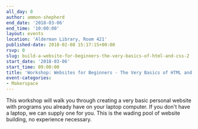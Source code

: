 ```yaml
---
all_day: 0
author: ammon-shepherd
end_date: '2018-03-06'
end_time: '10:00:00'
layout: events
location: 'Alderman Library, Room 421'
published-date: 2018-02-08 15:17:15+00:00
rsvp: 0
slug: build-a-website-for-beginners-the-very-basics-of-html-and-css-2
start_date: '2018-03-06'
start_time: 09:00:00
title: 'Workshop: Websites for Beginners - The Very Basics of HTML and CSS'
event-categories:
- Makerspace
---
```


This workshop will walk you through creating a very basic personal website with programs you already have on your laptop computer. If you don't have a laptop, we can supply one for you. This is the wading pool of website building, no experience necessary.

